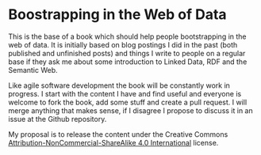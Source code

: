 Boostrapping in the Web of Data
=======
This is the base of a book which should help people bootstrapping in the web of data. It is initially based on blog postings I did in the past (both published and unfinished posts) and things I write to people on a regular base if they ask me about some introduction to Linked Data, RDF and the Semantic Web.


Like agile software development the book will be constantly work in progress. I start with the content I have and find useful and everyone is welcome to fork the book, add some stuff and create a pull request. I will merge anything that makes sense, if I disagree I propose to discuss it in an issue at the Github repository.

My proposal is to release the content under the Creative Commons [Attribution-NonCommercial-ShareAlike 4.0 International](http://creativecommons.org/licenses/by-nc-sa/4.0/) license.
